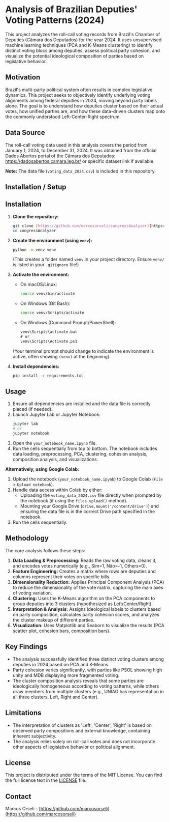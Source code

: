 # Analysis of Brazilian Deputies' Voting Patterns (2024)

This project analyzes the roll-call voting records from Brazil's Chamber of Deputies (Câmara dos Deputados) for the year 2024. It uses unsupervised machine learning techniques (PCA and K-Means clustering) to identify distinct voting blocs among deputies, assess political party cohesion, and visualize the potential ideological composition of parties based on legislative behavior.

## Motivation
Brazil's multi-party political system often results in complex legislative dynamics. This project seeks to objectively identify underlying voting alignments among federal deputies in 2024, moving beyond party labels alone. The goal is to understand how deputies cluster based on their actual votes, how unified parties are, and how these data-driven clusters map onto the commonly understood Left-Center-Right spectrum.

## Data Source
The roll-call voting data used in this analysis covers the period from January 1, 2024, to December 31, 2024. It was obtained from the official Dados Abertos portal of the Câmara dos Deputados: https://dadosabertos.camara.leg.br/ or specific dataset link if available.

**Note:** The data file (`voting_data_2024.csv`) is included in this repository.

## Installation / Setup

## Installation

1.  **Clone the repository:**
    ```bash
    git clone [https://github.com/marcosorseli/congressAnalyzer](https://github.com/marcosorseli/congressAnalyzer)
    cd congressAnalyzer
    ```
2.  **Create the environment (using `venv`):**
    ```bash
    python -m venv venv
    ```
    (This creates a folder named `venv` in your project directory. Ensure `venv/` is listed in your `.gitignore` file!)

3.  **Activate the environment:**
    * On macOS/Linux:
        ```bash
        source venv/bin/activate
        ```
    * On Windows (Git Bash):
        ```bash
        source venv/Scripts/activate
        ```
    * On Windows (Command Prompt/PowerShell):
        ```cmd
        venv\Scripts\activate.bat
        # or
        venv\Scripts\Activate.ps1
        ```
    (Your terminal prompt should change to indicate the environment is active, often showing `(venv)` at the beginning).

4.  **Install dependencies:**
    ```bash
    pip install -r requirements.txt


## Usage

1.  Ensure all dependencies are installed and the data file is correctly placed (if needed).
2.  Launch Jupyter Lab or Jupyter Notebook:
    ```bash
    jupyter lab
    # or
    jupyter notebook
    ```
3.  Open the `your_notebook_name.ipynb` file.
4.  Run the cells sequentially from top to bottom. The notebook includes data loading, preprocessing, PCA, clustering, cohesion analysis, composition analysis, and visualizations.

**Alternatively, using Google Colab:**
1.  Upload the notebook (`your_notebook_name.ipynb`) to Google Colab (`File` > `Upload notebook`).
2.  Handle data access within Colab by either:
    * Uploading the `voting_data_2024.csv` file directly when prompted by the notebook (if using the `files.upload()` method).
    * Mounting your Google Drive (`drive.mount('/content/drive')`) and ensuring the data file is in the correct Drive path specified in the notebook.
3.  Run the cells sequentially.

## Methodology
The core analysis follows these steps:
1.  **Data Loading & Preprocessing:** Reads the raw voting data, cleans it, and encodes votes numerically (e.g., Sim=1, Não=-1, Others=0).
2.  **Feature Engineering:** Creates a matrix where rows are deputies and columns represent their votes on specific bills.
3.  **Dimensionality Reduction:** Applies Principal Component Analysis (PCA) to reduce the dimensionality of the vote matrix, capturing the main axes of voting variation.
4.  **Clustering:** Uses the K-Means algorithm on the PCA components to group deputies into 3 clusters (hypothesized as Left/Center/Right).
5.  **Interpretation & Analysis:** Assigns ideological labels to clusters based on party composition, calculates party cohesion scores, and analyzes the cluster makeup of different parties.
6.  **Visualization:** Uses Matplotlib and Seaborn to visualize the results (PCA scatter plot, cohesion bars, composition bars).

## Key Findings
* The analysis successfully identified three distinct voting clusters among deputies in 2024 based on PCA and K-Means.
* Party cohesion varies significantly, with parties like PSOL showing high unity and MDB displaying more fragmented voting.
* The cluster composition analysis reveals that some parties are ideologically homogeneous according to voting patterns, while others draw members from multiple clusters (e.g., UNIAO has representation in all three clusters, Left, Right and Center).

## Limitations
* The interpretation of clusters as 'Left', 'Center', 'Right' is based on observed party compositions and external knowledge, containing inherent subjectivity.
* The analysis relies solely on roll-call votes and does not incorporate other aspects of legislative behavior or political alignment.

## License
This project is distributed under the terms of the MIT License. You can find the full license text in the [LICENSE](LICENSE) file.

## Contact

Marcos Orseli - [https://github.com/marcosorseli](https://github.com/marcosorseli)